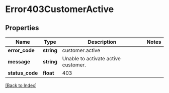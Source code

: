 # Error403CustomerActive

## Properties

Name | Type | Description | Notes
------------ | ------------- | ------------- | -------------
**error_code** | **string** | customer.active |
**message** | **string** | Unable to activate active customer. |
**status_code** | **float** | 403 |

[[Back to Index]](../index.md)
